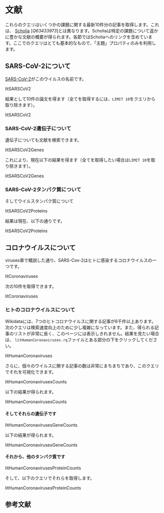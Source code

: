 # 文献

これらのクエリはいくつかの課題に関する最新10件分の<topic>記事</topic>を取得します。これは、 [Scholia](https://tools.wmflabs.org/scholia/) [<cite>Q63433973</cite>]とは異なります。Scholiaは特定の課題について遥かに豊かな<topic>文献</topic>の概要が得られます。各節ではScholiaへのリンクを含めています。ここでのクエリはとても基本的なもので、「主題」プロパティのみを利用します。

## SARS-CoV-2について

[SARS-CoV-2](https://tools.wmflabs.org/scholia/topic/Q82069695)がこのウイルスの名前です。

<sparql>litSARSCoV2</sparql>

結果として10件の論文を得ます（全てを取得するには、`LIMIT 10`をクエリから取り除きます）。

<out limit="10">litSARSCoV2</out>

### SARS-CoV-2遺伝子について

遺伝子についても文献を検索できます。

<sparql>litSARSCoV2Genes</sparql>

これにより、現在以下の結果を得ます（全てを取得したい場合は`LIMIT 10`を取り除きます）。

<out limit="10">litSARSCoV2Genes</out>

### SARS-CoV-2タンパク質について

そしてウイルスタンパク質について

<sparql>litSARSCoV2Proteins</sparql>

結果は現在、以下の通りです。

<out limit="10">litSARSCoV2Proteins</out>

## コロナウイルスについて

<xref>viruses</xref>章で概説した通り、SARS-Cov-2はヒトに感染するコロナウイルスの一つです。

<sparql>litCoronaviruses</sparql>

次の10件を取得できます。

<out limit="10">litCoronaviruses</out>

### ヒトのコロナウイルスについて

Wikidataには、7つのヒトコロナウイルスに関する記事が6千件以上あります。次のクエリは検索速度向上のために少し複雑になっています。また、得られる記事のリストが非常に長く、このページには表示しきれません。結果を見たい場合は、 `litHumanCoronaviruses.rq`ファイルとある部分の下をクリックしてください。

<sparql>litHumanCoronaviruses</sparql>

さらに、個々のウイルスに関する記事の数は非常にまちまちであり、このクエリでそれを可視化できます。

<sparql>litHumanCoronavirusesCounts</sparql>

以下の結果が得られます。

<out>litHumanCoronavirusesCounts</out>

#### そしてそれらの遺伝子です

<sparql>litHumanCoronavirusesGeneCounts</sparql>

以下の結果が得られます。

<out>litHumanCoronavirusesGeneCounts</out>

#### それから、他のタンパク質です

<sparql>litHumanCoronavirusesProteinCounts</sparql>

そして、以下のクエリでそれらを取得します。

<out>litHumanCoronavirusesProteinCounts</out>

## 参考文献

<references/>
